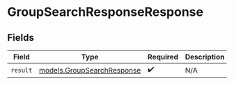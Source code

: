 # GroupSearchResponseResponse


## Fields

| Field                                                          | Type                                                           | Required                                                       | Description                                                    |
| -------------------------------------------------------------- | -------------------------------------------------------------- | -------------------------------------------------------------- | -------------------------------------------------------------- |
| `result`                                                       | [models.GroupSearchResponse](../models/groupsearchresponse.md) | :heavy_check_mark:                                             | N/A                                                            |